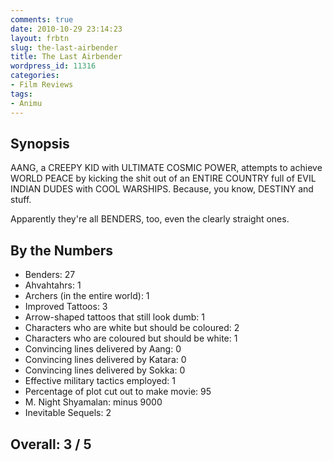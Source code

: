 ```yaml
---
comments: true
date: 2010-10-29 23:14:23
layout: frbtn
slug: the-last-airbender
title: The Last Airbender
wordpress_id: 11316
categories:
- Film Reviews
tags:
- Animu
---
```


## Synopsis

AANG, a CREEPY KID with ULTIMATE COSMIC POWER, attempts to achieve WORLD PEACE by kicking the shit out of an ENTIRE COUNTRY full of EVIL INDIAN DUDES with COOL WARSHIPS.  Because, you know, DESTINY and stuff.

Apparently they're all BENDERS, too, even the clearly straight ones.

## By the Numbers

  * Benders: 27
  * Ahvahtahrs: 1
  * Archers (in the entire world): 1
  * Improved Tattoos: 3
  * Arrow-shaped tattoos that still look dumb: 1
  * Characters who are white but should be coloured: 2
  * Characters who are coloured but should be white: 1
  * Convincing lines delivered by Aang: 0
  * Convincing lines delivered by Katara: 0
  * Convincing lines delivered by Sokka: 0
  * Effective military tactics employed: 1
  * Percentage of plot cut out to make movie: 95
  * M. Night Shyamalan: minus 9000
  * Inevitable Sequels: 2

## Overall: 3 / 5

